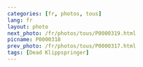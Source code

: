 ```yaml
---
categories: [fr, photos, tous]
lang: fr
layout: photo
next_photo: /fr/photos/tous/P0000319.html
picname: P0000318
prev_photo: /fr/photos/tous/P0000317.html
tags: [Dead Klippspringer]
---
```


